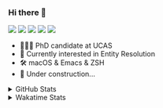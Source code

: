 ### Hi there 👋

[![](https://img.shields.io/badge/-Email-325180?logo=maildotru&logoColor=white&style=flat-square)](mailto:wang@tianshu.me)
[![](https://img.shields.io/badge/-GitHub-black?logo=GitHub&style=flat-square)](https://github.com/tshu-w)
[![](https://img.shields.io/badge/-Telegram-26a5e4?labelColor=fafafa&logo=telegram&style=flat-square)](https://t.me/tshu_w) 
[![](https://img.shields.io/badge/-Twitter-1da1f2?logo=Twitter&logoColor=white&style=flat-square)](https://twitter.com/tshu_w)
[![](https://komarev.com/ghpvc/?username=tshu-w&color=blueviolet&style=flat-square)]()



- 🧑🏻‍🎓 PhD candidate at UCAS
- 🔭 Currently interested in Entity Resolution
- 🛠 macOS & Emacs & ZSH
- 🚧 Under construction...

<details>

<summary>GitHub Stats</summary>

![Tianshu's GitHub stats](https://github-readme-stats.vercel.app/api?username=tshu-w&show_icons=true&theme=buefy&count_private=true)
  
</details>


<details>
  <summary>Wakatime Stats</summary>

  Currently, files accessed by tramp cannot be tracked by wakatime, see https://github.com/wakatime/wakatime-mode/issues/27
  <br>
  
<!--START_SECTION:waka-->
**I'm an Early 🐤** 

```text
🌞 Morning    55 commits     █████░░░░░░░░░░░░░░░░░░░░   20.68% 
🌆 Daytime    150 commits    ██████████████░░░░░░░░░░░   56.39% 
🌃 Evening    55 commits     █████░░░░░░░░░░░░░░░░░░░░   20.68% 
🌙 Night      6 commits      ░░░░░░░░░░░░░░░░░░░░░░░░░   2.26%

```
📅 **I'm Most Productive on Monday** 

```text
Monday       56 commits     █████░░░░░░░░░░░░░░░░░░░░   21.05% 
Tuesday      45 commits     ████░░░░░░░░░░░░░░░░░░░░░   16.92% 
Wednesday    17 commits     █░░░░░░░░░░░░░░░░░░░░░░░░   6.39% 
Thursday     14 commits     █░░░░░░░░░░░░░░░░░░░░░░░░   5.26% 
Friday       37 commits     ███░░░░░░░░░░░░░░░░░░░░░░   13.91% 
Saturday     53 commits     █████░░░░░░░░░░░░░░░░░░░░   19.92% 
Sunday       44 commits     ████░░░░░░░░░░░░░░░░░░░░░   16.54%

```


📊 **This Week I Spent My Time On** 

```text
💬 Programming Languages: 
Org                      9 hrs 9 mins        █████████████░░░░░░░░░░░░   55.05% 
sh                       5 hrs 23 mins       ████████░░░░░░░░░░░░░░░░░   32.38% 
Emacs Lisp               1 hr 58 mins        ███░░░░░░░░░░░░░░░░░░░░░░   11.86% 
Other                    6 mins              ░░░░░░░░░░░░░░░░░░░░░░░░░   0.64% 
Bash                     0 secs              ░░░░░░░░░░░░░░░░░░░░░░░░░   0.06%

🔥 Editors: 
Emacs                    11 hrs 15 mins      █████████████████░░░░░░░░   67.62% 
Zsh                      5 hrs 23 mins       ████████░░░░░░░░░░░░░░░░░   32.38%

🐱‍💻 Projects: 
Unknown Project          9 hrs 9 mins        █████████████░░░░░░░░░░░░   55.05% 
Terminal                 4 hrs 36 mins       ███████░░░░░░░░░░░░░░░░░░   27.65% 
emacs                    1 hr 54 mins        ███░░░░░░░░░░░░░░░░░░░░░░   11.5% 
dotfiles                 50 mins             █░░░░░░░░░░░░░░░░░░░░░░░░   5.04% 
citar                    3 mins              ░░░░░░░░░░░░░░░░░░░░░░░░░   0.37%

💻 Operating System: 
Mac                      13 hrs 49 mins      ████████████████████░░░░░   83.02% 
Linux                    2 hrs 49 mins       ████░░░░░░░░░░░░░░░░░░░░░   16.98%

```

**I Mostly Code in Python** 

```text
Python                   6 repos             ████████░░░░░░░░░░░░░░░░░   33.33% 
HTML                     2 repos             ██░░░░░░░░░░░░░░░░░░░░░░░   11.11% 
Emacs Lisp               2 repos             ██░░░░░░░░░░░░░░░░░░░░░░░   11.11% 
JavaScript               2 repos             ██░░░░░░░░░░░░░░░░░░░░░░░   11.11% 
TeX                      2 repos             ██░░░░░░░░░░░░░░░░░░░░░░░   11.11%

```



 Last Updated on 24/11/2021
<!--END_SECTION:waka-->
</details>
